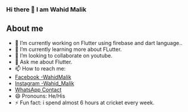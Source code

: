 ### Hi there 👋 I am Wahid Malik

<!--
**Wahid551/Wahid551** is a ✨ _special_ ✨ repository because its `README.md` (this file) appears on your GitHub profile.

Here are some ideas to get you started:

- 🔭 I’m currently working on ...
- 🌱 I’m currently learning ...
- 👯 I’m looking to collaborate on ...
- 🤔 I’m looking for help with ...
- 💬 Ask me about ...
- 📫 How to reach me: ...
- 😄 Pronouns: ...
- ⚡ Fun fact: ...
-->

## About me
- 🔭 I’m currently working on Flutter using firebase and dart language..
- 🌱 I’m currently learning more about FLutter.
- 👯 I’m looking to collaborate on youtube.
- 💬 Ask me about Flutter.
- 📫 How to reach me: 
-    [Facebook -WahidMalik](https://www.facebook.com/malik.wahid.94009/)    
-    [Instagram -Wahid_Malik](https://www.instagram.com/pcharming474/)  
-    [WhatsApp Contact](+923078308370)
- 😄 Pronouns: He/His
- ⚡ Fun fact: i spend almost 6 hours at cricket every week.
